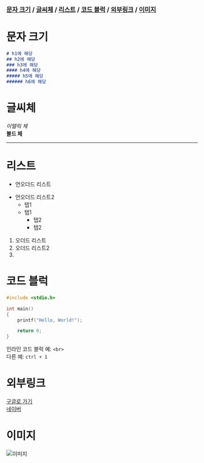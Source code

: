 ### [문자 크기](#문자-크기) / [글씨체](#글씨체) / [리스트](#리스트) / [코드 블럭](#코드-블럭) / [외부링크](#외부링크) / [이미지](#이미지)


# 문자 크기

```md
# h1에 해당
## h2에 해당
### h3에 해당
#### h4에 해당
##### h5에 해당
###### h6에 해당
```
# 글씨체

*이탤릭 체*  
**볼드 체**

---

# 리스트

* 언오더드 리스트
- 언오더드 리스트2
    * 탭1
    - 탭1
        * 탭2
        - 탭2

1. 오더드 리스트
2. 오더드 리스트2
3. 

# 코드 블럭

```c
#include <stdio.h>

int main()
{
    printf("Hello, World!");

    return 0;
}
```

인라인 코드 블럭 예: `<br>`  
다른 예: `ctrl + 1`

# 외부링크
[구글로 가기](https://google.com '구글 링크')  
[네이버](https://naver.com '네이버')

# 이미지
![이미지](img.jpg '햄스터')